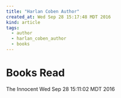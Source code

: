 ```yaml
---
title: "Harlan Coben Author"
created_at: Wed Sep 28 15:17:48 MDT 2016
kind: article
tags:
  - author
  - harlan_coben_author
  - books
---
```



# Books Read

The Innocent
Wed Sep 28 15:11:02 MDT 2016

<!--
html boilerplate
<a href="" target="_blank"></a>
<a name=""></a>
<img src="" width="400px">
<ul>
  <li></li>
</ul>
<pre>
</pre>
<pre><code>
</code></pre>
<math xmlns='http://www.w3.org/1998/Math/MathML' display='block'>
</math>
-->
